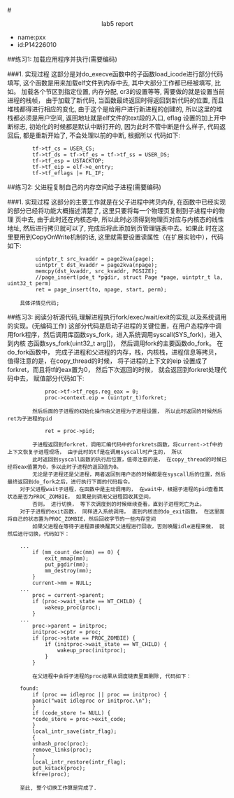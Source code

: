 #<center>lab5 report</center>
* name:pxx
* id:P14226010

##练习1: 加载应用程序并执行(需要编码)

###1. 实现过程
		这部分是对do_execve函数中的子函数load_icode进行部分代码填写, 这个函数是用来加载elf文件到内存中去, 其中大部分工作都已经被填写, 比如。
            加载各个节区到指定位置, 内存分配, cr3的设置等等, 需要做的就是设置当前进程的栈帧， 由于加载了新代码, 当函数最终返回时得返回到新代码的位置,
            而且堆栈都得进行相应的变化, 由于这个是给用户进行新进程的创建的, 所以这里的堆栈都必须是用户空间, 返回地址就是elf文件的text段的入口, eflag
            设置的加上开中断标志, 初始化的时候都是默认中断打开的, 因为此时不管中断是什么样子, 代码返回后, 都是重新开始了, 不会处理以前的中断, 根据所以
            代码如下:
```
	    tf->tf_cs = USER_CS;
	    tf->tf_ds = tf->tf_es = tf->tf_ss = USER_DS;
	    tf->tf_esp = USTACKTOP;
	    tf->tf_eip = elf->e_entry;
	    tf->tf_eflags |= FL_IF;
```
		
##练习2: 父进程复制自己的内存空间给子进程(需要编码)

###1. 实现过程
		这部分的主要工作就是在父子进程中拷贝内存, 在函数中已经实现的部分已经将功能大概描述清楚了, 这里只要将每一个物理页复制到子进程中的物理
            页中去, 由于此时还在内核态中, 所以此时必须得到物理页对应与内核态的线性地址, 然后进行拷贝就可以了, 完成后将此添加到页管理链表中去。如果此
            时在这里要用到CopyOnWrite机制的话, 这里就需要设置读属性（在扩展实验中），代码如下:
            
```
         uintptr_t src_kvaddr = page2kva(page);
         uintptr_t dst_kvaddr = page2kva(npage);
         memcpy(dst_kvaddr, src_kvaddr, PGSIZE);
         //page_insert(pde_t *pgdir, struct Page *page, uintptr_t la, uint32_t perm)
         ret = page_insert(to, npage, start, perm);
```
		具体详情见代码; 

##练习3: 阅读分析源代码,理解进程执行fork/exec/wait/exit的实现,以及系统调用的实现。(无编码工作)
		这部分代码是启动子进程的关键位置，在用户态程序中调用fork程序，然后调用库函数sys_fork，进入系统调用syscall(SYS_fork)，进入到内核
            态函数sys_fork(uint32_t arg[])， 然后调用fork的主要函数do_fork。
		在do_fork函数中， 完成子进程和父进程的内存，栈，内核栈，进程信息等拷贝， 值得注意的是，在copy_thread的时候， 将子进程的上下文的eip
            设置成了forkret，而且将tf的eax置为0， 然后下次返回的时候， 就会返回到forkret处理代码中去， 赋值部分代码如下:
```
            proc->tf->tf_regs.reg_eax = 0;
            proc->context.eip = (uintptr_t)forkret;
```
            然后后面的子进程的初始化操作由父进程为子进程设置， 所以此时返回的时候然后ret为子进程的pid
```
            ret = proc->pid;
```	
            子进程返回到forkret，调用汇编代码中的forkrets函数，将current->tf中的上下文恢复子进程现场， 由于此时的tf是在调用syscall时产生的， 所以
            此时返回到syscall函数的执行后位置，值得注意的是， 在copy_thread的时候已经将eax值置为0，多以此时子进程的返回值为0。
            无论是子进程还是父进程，两者返回到用户态的时候都是在syscall后的位置，然后最终返回到do_fork之后，进行执行下面的代码指令。
		对于父进程wait子进程，在函数中是主动调用的， 在wait中，根据子进程的pid查看其状态是否为PROC_ZOMBIE， 如果是则调用父进程回收其空间， 
            否则， 进行切换， 等下次调度到的时候继续查看，直到子进程死亡为止。
		对于子进程的exit函数， 同样进入系统调用， 直到内核态的do_exit函数， 在这里面将自己的状态置为PROC_ZOMBIE，然后回收字节的一些内存空间
            如果父进程在等待子进程直接唤醒其父进程进行回收，否则唤醒idle进程来做， 就然后进行切换，代码如下：
```
	...
        if (mm_count_dec(mm) == 0) {
            exit_mmap(mm);
            put_pgdir(mm);
            mm_destroy(mm);
        }
        current->mm = NULL;
	...
        proc = current->parent;
        if (proc->wait_state == WT_CHILD) {
            wakeup_proc(proc);
        }
	...
        proc->parent = initproc;
        initproc->cptr = proc;
        if (proc->state == PROC_ZOMBIE) {
            if (initproc->wait_state == WT_CHILD) {
                wakeup_proc(initproc);
            }
        }
```
            在父进程中会将子进程的proc结果从调度链表里面删除, 代码如下：
```
	found:
	    if (proc == idleproc || proc == initproc) {
		panic("wait idleproc or initproc.\n");
	    }
	    if (code_store != NULL) {
		*code_store = proc->exit_code;
	    }
	    local_intr_save(intr_flag);
	    {
		unhash_proc(proc);
		remove_links(proc);
	    }
	    local_intr_restore(intr_flag);
	    put_kstack(proc);
	    kfree(proc);
```
		至此, 整个切换工作算是完成了.
